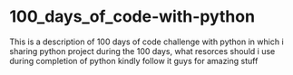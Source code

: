 # 100_days_of_code-with-python
This is a description of 100 days of code challenge with python in which i sharing python project during the 100 days, what resorces should i use during completion of python
kindly follow it guys for amazing stuff
